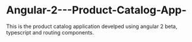 # Angular-2---Product-Catalog-App-

This is the product catalog application develped using angular 2 beta, typescript and routing components.
